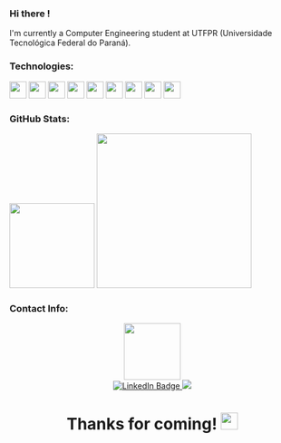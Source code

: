 ### Hi there !

I'm currently a Computer Engineering student at UTFPR (Universidade Tecnológica Federal do Paraná).

### Technologies:

<img height="30" width="30" src="https://cdn.jsdelivr.net/gh/devicons/devicon/icons/c/c-original.svg" /> <img height="30" width="30" src="https://cdn.jsdelivr.net/gh/devicons/devicon/icons/python/python-original.svg" /> 
<img height="30" width="30" src="https://cdn.jsdelivr.net/gh/devicons/devicon/icons/java/java-original.svg" />
<img height="30" width="30" src="https://cdn.jsdelivr.net/gh/devicons/devicon/icons/arduino/arduino-original.svg" />
<img height="30" width="30" src="https://cdn.jsdelivr.net/gh/devicons/devicon/icons/vscode/vscode-original.svg" />
<img height="30" width="30" src="https://cdn.jsdelivr.net/gh/devicons/devicon/icons/kotlin/kotlin-original.svg" />
<img height="30" width="30" src="https://cdn.jsdelivr.net/gh/devicons/devicon/icons/javascript/javascript-original.svg" />
<img height="30" width="30" src="https://cdn.jsdelivr.net/gh/devicons/devicon/icons/html5/html5-original.svg" />
<img height="30" width="30" src="https://cdn.jsdelivr.net/gh/devicons/devicon/icons/css3/css3-original.svg" />

### GitHub Stats:

<img src="https://github-readme-stats.vercel.app/api?username=carweni&rank_icon=github&theme=react&include_all_commits=true&count_private=true" height="150em" />     <img src="https://github-readme-stats.vercel.app/api/top-langs/?username=Carweni&layout=compact&theme=react" width="273em" />

### Contact Info:
<div id="header" align="center">
  <img src = "https://media.giphy.com/media/HzPtbOKyBoBFsK4hyc/giphy.gif" width="100"/>
</div>

<div id="badges" align = "center">
  <a href="https://www.linkedin.com/in/caroline-morelli-da-silveira-2b4979235/">
    <img src="https://img.shields.io/badge/LinkedIn-blue?style=for-the-badge&logo=linkedin&logoColor=white" alt="LinkedIn Badge"/>
  </a>
  <a href = "mailto:caroline_ms2004@hotmail.com">
    <img src="https://img.shields.io/badge/-Email-D14836?style=for-the-badge&logo=gmail&logoColor=white" target="_blank">
  </a>
</div>

<div id="counter" align="center">
  <img src="https://komarev.com/ghpvc/?username=Carweni&style=flat-square&color=blue" alt=""/>
</div>

<h1 align = "center">
  Thanks for coming!
  <img src="https://media.giphy.com/media/hvRJCLFzcasrR4ia7z/giphy.gif" width="30px"/>
</h1>